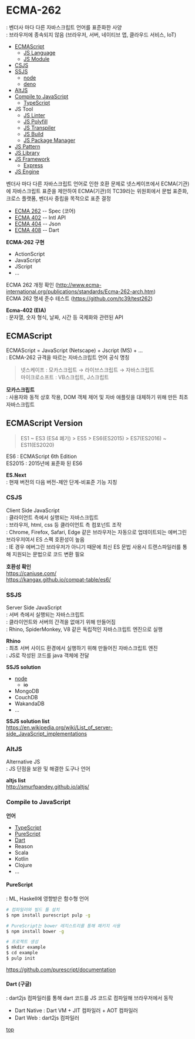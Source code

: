 # ECMA-262
: 벤더사 마다 다른 자바스크립트 언어를 표준화한 사양          
: 브라우저에 종속되지 않음 (브라우저, 서버, 네이티브 앱, 클라우드 서비스, IoT)


- [ECMAScript](#ecmascript)
    - [JS Language](./ECMAScript/)
    - [JS Module](./js-module.md)
- [CSJS](#csjs)
- [SSJS](#ssjs)
    - [node](./Node/)
    - [deno](./Deno/)
- [AltJS](#altjs)
- [Compile to JavaScript](#compile-to-javascript)
    - [TypeScript](./TypeScript/)
- JS Tool     
    - [JS Linter](./js-linter.md)
    - [JS Polyfill](./js-polyfill.md)
    - [JS Transpiler](./js-transpiler.md)
    - [JS Build](./js-build.md)
    - [JS Package Manager](./js-package-manager.md)
- [JS Pattern](./JS-pattern/)
- [JS Library](./JS-lib/)
- [JS Framework](./js-framework.md)
    - [Express](./Express/)
- [JS Engine](./JS-Engine/)



벤더사 마다 다른 자바스크립트 언어로 인한 호환 문제로 넷스케이프에서 ECMA(기관)에 자바스크립트 표준을 제안하여 ECMA(기관)의 TC39라는 위원회에서 문법 표준화, 크로스 플랫폼, 벤더사 중립을 목적으로 표준 결정

- [ECMA 262](https://www.ecma-international.org/ecma-262/) -- Spec (코어)    
- [ECMA 402](https://ecma-international.org/publications/standards/Ecma-402.htm) -- Intl API
- [ECMA 404](https://ecma-international.org/publications/standards/Ecma-404.htm) -- Json
- [ECMA 408](https://ecma-international.org/publications/standards/Ecma-408.htm) -- Dart

**ECMA-262 구현**   
- ActionScript
- JavaScript
- JScript
- ...

ECMA 262 개정 확인 (http://www.ecma-international.org/publications/standards/Ecma-262-arch.htm)  
ECMA 262 명세 준수 테스트 (https://github.com/tc39/test262)


**Ecma-402 (EIA)**  
: 문자열, 숫자 형식, 날짜, 시간 등 국제화와 관련된 API  



## ECMAScript
ECMAScript = JavaScript (Netscape) + Jscript (MS) + ...   
: ECMA-262 규격을 따르는 자바스크립트 언어 공식 명칭     

>넷스케이프 : 모카스크립트 → 라이브스크립트 → 자바스크립트   
마이크로소프트 : VB스크립트, J스크립트  

**모카스크립트**  
: 사용자와 동적 상호 작용, DOM 객체 제어 및 자바 애플릿을 대체하기 위해 만든 최초 자바스크립트    



## ECMAScript Version

> ES1 ~ ES3 (ES4 폐기) > ES5 > ES6(ES2015) > ES7(ES2016) ~ ES11(ES2020)

ES6 : ECMAScript 6th Edition   
ES2015 : 2015년에 표준화 된 ES6


**ES.Next**  
: 현재 버전의 다음 버전-제안 단계-비표준 기능 지칭



### CSJS
Client Side JavaScript    
: 클라이언트 측에서 실행되는 자바스크립트       
: 브라우저, html, css 등 클라이언트 측 컴포넌트 조작   
: Chrome, Firefox, Safari, Edge 같은 브라우저는 자동으로 업데이트되는 에버그린 브라우저여서 ES 스펙 호환성이 높음  
: IE 경우 에버그린 브라우저가 아니기 때문에 최신 ES 문법 사용시 트랜스파일러를 통해 지원되는 문법으로 코드 변환 필요  

**호환성 확인**  
https://caniuse.com/  
https://kangax.github.io/compat-table/es6/



### SSJS
Server Side JavaScript  
: 서버 측에서 실행되는 자바스크립트      
: 클라이언트와 서버의 간격을 없애기 위해 만들어짐   
: Rhino, SpiderMonkey, V8 같은 독립적인 자바스크립트 엔진으로 실행  

**Rhino**  
: 최초 서버 사이드 환경에서 실행하기 위해 만들어진 자바스크립트 엔진   
: JS로 작성된 코드를 java 객체에 전달    


**SSJS solution**  
- [node](./node/)
    - <s>io</s>
- MongoDB
- CouchDB
- WakandaDB
- ...

**SSJS solution list**  
https://en.wikipedia.org/wiki/List_of_server-side_JavaScript_implementations



### AltJS  
Alternative JS   
: JS 단점을 보완 및 해결한 도구나 언어             

**altjs list**  
http://smurfpandey.github.io/altjs/



### Compile to JavaScript

**언어**   
- [TypeScript](./TypeScript/)
- [PureScript](#purescript)
- [Dart](#dart)
- Reason
- Scala
- Kotlin
- Clojure
- ...



#### PureScript
: ML, Haskell에 영향받은 함수형 언어  

```bash
# 컴파일러와 빌드 툴 설치   
$ npm install purescript pulp -g

# PureScript는 bower 레지스트리를 통해 패키지 사용  
$ npm install bower -g

# 프로젝트 생성
$ mkdir example
$ cd example
$ pulp init
```

https://github.com/purescript/documentation



#### Dart (구글)     
: dart2js 컴파일러를 통해 dart 코드를 JS 코드로 컴파일해 브라우저에서 동작    

- Dart Native : Dart VM + JIT 컴파일러 + AOT 컴파일러  
- Dart Web : dart2js 컴파일러



[top](#)
